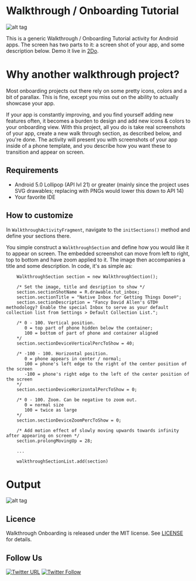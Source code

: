 # Walkthrough / Onboarding Tutorial

![alt tag](https://github.com/guidedways/walkthrough_onboarding/blob/master/example.gif)

This is a generic Walkthrough / Onboarding Tutorial activity for Android apps. The screen has two parts to it: a screen shot of your app, and some description below. Demo it live in [2Do](https://play.google.com/store/apps/details?id=com.guidedways.android2do&hl=en).

# Why another walkthrough project?

Most onboarding projects out there rely on some pretty icons, colors and a bit of parallax. This is fine, except you miss out on the ability to actually showcase your app. 

If your app is constantly improving, and you find yourself adding new features often, it becomes a burden to design and add new icons & colors to your onboarding view. With this project, all you do is take real screenshots of your app, create a new walk through section, as described below, and you're done. The activity will present you with screenshots of your app inside of a phone template, and you describe how you want these to transition and appear on screen.


## Requirements

- Android 5.0 Lollipop (API lvl 21) or greater (mainly since the project uses SVG drawables; replacing with PNGs would lower this down to API 14)
- Your favorite IDE


## How to customize

In `WalkthroughActivityFragment`, navigate to the `initSections()` method and define your sections there.

You simple construct a `WalkthroughSection` and define how you would like it to appear on screen. The embedded screenshot can move from left to right, top to bottom and have zoom applied to it. The image then accompanies a title and some description. In code, it's as simple as:

```
    WalkthroughSection section = new WalkthroughSection();
    
    /* Set the image, title and desription to show */
    section.sectionShotName = R.drawable.tut_inbox;
    section.sectionTitle = "Native Inbox for Getting Things Done®";
    section.sectionDescription = "Fancy David Allen's GTD® methodology? Enable the special Inbox to serve as your default collection list from Settings > Default Collection List.";
    
    /* 0 - 100. Vertical position. 
       0 = top part of phone hidden below the container; 
       100 = bottom of part of phone and container aligned 
    */
    section.sectionDeviceVerticalPercToShow = 40;
    
    /* -100 - 100. Horizontal position.
       0 = phone appears in center / normal;
       100 = phone's left edge to the right of the center position of the screen
       -100 = phone's right edge to the left of the center position of the screen
    */
    section.sectionDeviceHorizontalPercToShow = 0;
    
    /* 0 - 100. Zoom. Can be negative to zoom out.
       0 = normal size
       100 = twice as large 
    */
    section.sectionDeviceZoomPercToShow = 0;
    
    /* Add motion effect of slowly moving upwards towards infinity after appearing on screen */
    section.prolongMovingUp = 28;
    
    ...
    
    walkthroughSectionList.add(section)
```

# **Output**
![alt tag](https://github.com/guidedways/walkthrough_onboarding/blob/master/demo.png)

## Licence
Walkthrough Onboarding is released under the MIT license.
See [LICENSE](./LICENSE) for details.

## Follow Us
[![Twitter URL](https://img.shields.io/twitter/url/http/shields.io.svg?style=social)](https://twitter.com/intent/tweet?text=https://github.com/guidedways/walkthrough_onboarding)
[![Twitter Follow](https://img.shields.io/twitter/follow/2DoApp.svg?style=social&label=Follow)](https://twitter.com/2DoApp)

